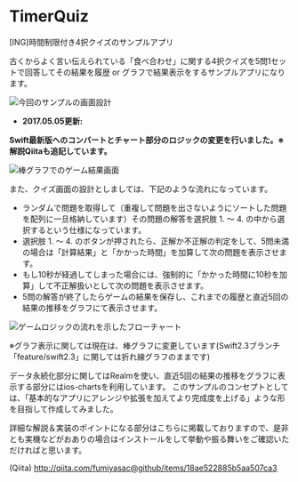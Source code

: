 # TimerQuiz
[ING]時間制限付き4択クイズのサンプルアプリ

古くからよく言い伝えられている「食べ合わせ」に関する4択クイズを5問1セットで回答してその結果を履歴 or グラフで結果表示をするサンプルアプリになります。

![今回のサンプルの画面設計](https://qiita-image-store.s3.amazonaws.com/0/17400/41bc29fc-b1d6-4926-0c11-a619c4b0cb4d.jpeg)

+ __2017.05.05更新:__

__Swift最新版へのコンバートとチャート部分のロジックの変更を行いました。※解説Qiitaも追記しています。__

![棒グラフでのゲーム結果画面](https://qiita-image-store.s3.amazonaws.com/0/17400/f9a1f95a-f33c-f0e3-6e7a-7ec7f8dfe94c.jpeg)

また、クイズ画面の設計としましては、下記のような流れになっています。

+ ランダムで問題を取得して（重複して問題を出さないようにソートした問題を配列に一旦格納しています）その問題の解答を選択肢 1. 〜 4. の中から選択するという仕様になっています。
+ 選択肢 1. 〜 4. のボタンが押されたら、正解か不正解の判定をして、5問未満の場合は「計算結果」と「かかった時間」を加算して次の問題を表示させます。
+ もし10秒が経過してしまった場合には、強制的に「かかった時間に10秒を加算」して不正解扱いとして次の問題を表示させます。
+ 5問の解答が終了したらゲームの結果を保存し、これまでの履歴と直近5回の結果の推移をグラフにて表示させます。

![ゲームロジックの流れを示したフローチャート](https://qiita-image-store.s3.amazonaws.com/0/17400/cc5b80b2-b7ac-6397-136a-25bad922b96a.jpeg)

※グラフ表示に関しては現在は、棒グラフに変更しています(Swift2.3ブランチ「feature/swift2.3」に関しては折れ線グラフのままです)

データ永続化部分に関してはRealmを使い、直近5回の結果の推移をグラフに表示する部分にはios-chartsを利用しています。
このサンプルのコンセプトとしては、「基本的なアプリにアレンジや拡張を加えてより完成度を上げる」ような形を目指して作成してみました。

詳細な解説＆実装のポイントになる部分はこちらに掲載しておりますので、是非とも実機などがおありの場合はインストールをして挙動や振る舞いをご確認いただければと思います。

(Qiita) http://qiita.com/fumiyasac@github/items/18ae522885b5aa507ca3
